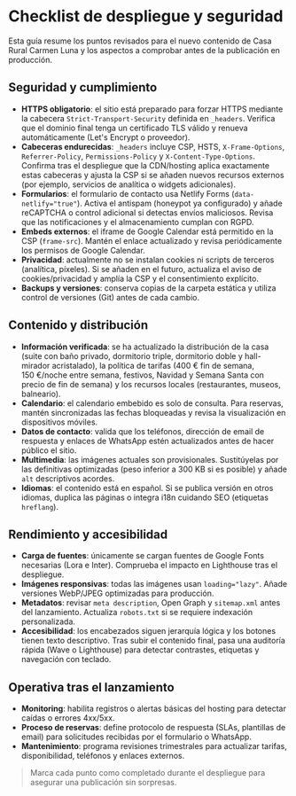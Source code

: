 # Checklist de despliegue y seguridad

Esta guía resume los puntos revisados para el nuevo contenido de Casa Rural Carmen Luna y los aspectos a comprobar antes de la publicación en producción.

## Seguridad y cumplimiento

- **HTTPS obligatorio**: el sitio está preparado para forzar HTTPS mediante la cabecera `Strict-Transport-Security` definida en `_headers`. Verifica que el dominio final tenga un certificado TLS válido y renueva automáticamente (Let's Encrypt o proveedor).
- **Cabeceras endurecidas**: `_headers` incluye CSP, HSTS, `X-Frame-Options`, `Referrer-Policy`, `Permissions-Policy` y `X-Content-Type-Options`. Confirma tras el despliegue que la CDN/hosting aplica exactamente estas cabeceras y ajusta la CSP si se añaden nuevos recursos externos (por ejemplo, servicios de analítica o widgets adicionales).
- **Formularios**: el formulario de contacto usa Netlify Forms (`data-netlify="true"`). Activa el antispam (honeypot ya configurado) y añade reCAPTCHA o control adicional si detectas envíos maliciosos. Revisa que las notificaciones y el almacenamiento cumplan con RGPD.
- **Embeds externos**: el iframe de Google Calendar está permitido en la CSP (`frame-src`). Mantén el enlace actualizado y revisa periódicamente los permisos de Google Calendar.
- **Privacidad**: actualmente no se instalan cookies ni scripts de terceros (analítica, píxeles). Si se añaden en el futuro, actualiza el aviso de cookies/privacidad y amplía la CSP y el consentimiento explícito.
- **Backups y versiones**: conserva copias de la carpeta estática y utiliza control de versiones (Git) antes de cada cambio.

## Contenido y distribución

- **Información verificada**: se ha actualizado la distribución de la casa (suite con baño privado, dormitorio triple, dormitorio doble y hall-mirador acristalado), la política de tarifas (400 € fin de semana, 150 €/noche entre semana, festivos, Navidad y Semana Santa con precio de fin de semana) y los recursos locales (restaurantes, museos, balneario).
- **Calendario**: el calendario embebido es solo de consulta. Para reservas, mantén sincronizadas las fechas bloqueadas y revisa la visualización en dispositivos móviles.
- **Datos de contacto**: valida que los teléfonos, dirección de email de respuesta y enlaces de WhatsApp estén actualizados antes de hacer público el sitio.
- **Multimedia**: las imágenes actuales son provisionales. Sustitúyelas por las definitivas optimizadas (peso inferior a 300 KB si es posible) y añade `alt` descriptivos acordes.
- **Idiomas**: el contenido está en español. Si se publica versión en otros idiomas, duplica las páginas o integra i18n cuidando SEO (etiquetas `hreflang`).

## Rendimiento y accesibilidad

- **Carga de fuentes**: únicamente se cargan fuentes de Google Fonts necesarias (Lora e Inter). Comprueba el impacto en Lighthouse tras el despliegue.
- **Imágenes responsivas**: todas las imágenes usan `loading="lazy"`. Añade versiones WebP/JPEG optimizadas para producción.
- **Metadatos**: revisar `meta description`, Open Graph y `sitemap.xml` antes del lanzamiento. Actualiza `robots.txt` si se requiere indexación personalizada.
- **Accesibilidad**: los encabezados siguen jerarquía lógica y los botones tienen texto descriptivo. Tras subir el contenido final, pasa una auditoría rápida (Wave o Lighthouse) para detectar contrastes, etiquetas y navegación con teclado.

## Operativa tras el lanzamiento

- **Monitoring**: habilita registros o alertas básicas del hosting para detectar caídas o errores 4xx/5xx.
- **Proceso de reservas**: define protocolo de respuesta (SLAs, plantillas de email) para solicitudes recibidas por el formulario o WhatsApp.
- **Mantenimiento**: programa revisiones trimestrales para actualizar tarifas, disponibilidad, teléfonos y enlaces externos.

> Marca cada punto como completado durante el despliegue para asegurar una publicación sin sorpresas.
